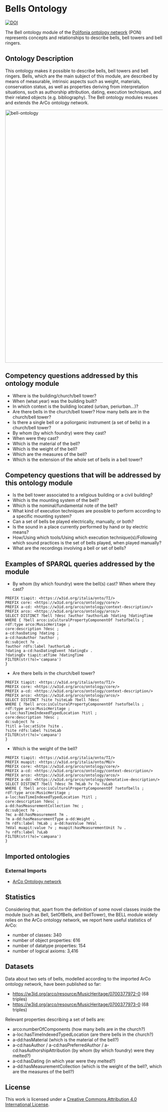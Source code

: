 # Bells Ontology

[![DOI](https://zenodo.org/badge/424658738.svg)](https://zenodo.org/badge/latestdoi/424658738)


The Bell ontology module of the [Polifonia ontology network](https://github.com/polifonia-project/ontology-network) (PON) represents concepts and relationships to describe bells, bell towers and bell ringers.

## Ontology Description

This ontology makes it possible to describe bells, bell towers and bell ringers.
Bells, which are the main subject of this module, are described by means of measurable, intrinsic aspects such as weight, materials, conservation status, as well as properties deriving from interpretation situations, such as authorship attribution, dating, execution techniques, and their related objects (e.g. bibliography).
The Bell ontology modules reuses and extends the ArCo ontology network.

<img width="809" alt="bell-ontology" src="https://user-images.githubusercontent.com/36740200/211186880-37d4c9ec-877e-44ad-bd77-a1e5863d54bb.png">


## Competency questions addressed by this ontology module
- Where is the building/church/bell tower?
- When (what year) was the building built?
- In which context is the building located (urban, periurban...)?
- Are there bells in the church/bell tower? How many bells are in the church/bell tower?
- Is there a single bell or a poliorganic instrument (a set of bells) in a church/bell tower?
- By whom (by which foundry) were they cast?
- When were they cast?
- Which is the material of the bell?
- Which is the weight of the bell?
- Which are the measures of the bell?
- Which is the extension of the whole set of bells in a bell tower?

## Competency questions that will be addressed by this ontology module
- Is the bell tower associated to a religious building or a civil building?
- Which is the mounting system of the bell?
- Which is the nominal/fundamental note of the bell?
- What kind of execution techniques are possible to perform according to a specific mounting system?
- Can a set of bells be played electrically, manually, or both?
- Is the sound in a place currently performed by hand or by electric means?
- How/Using which tools/Using which execution technique(s)/Following which sound practices is the set of bells played, when played manually?
- What are the recordings involving a bell or set of bells?

## Examples of SPARQL queries addressed by the module
- By whom (by which foundry) were the bell(s) cast? When where they cast?
```
PREFIX tiapit: <https://w3id.org/italia/onto/TI/>
PREFIX core: <https://w3id.org/arco/ontology/core/>
PREFIX a-cd: <https://w3id.org/arco/ontology/context-description/>
PREFIX arco: <https://w3id.org/arco/ontology/arco/>
SELECT DISTINCT ?bell ?desc ?author ?authorLab ?dating ?datingTime
WHERE { ?bell arco:isCulturalPropertyComponentOf ?setofbells ; rdf:type arco:MusicHeritage ;
core:description ?desc ;
a-cd:hasDating ?dating ;
a-cd:hasAuthor ?author ;
dc:subject ?o .
?author rdfs:label ?authorLab .
?dating a-cd:hasDatingEvent ?datingEv .
?datingEv tiapit:atTime ?datingTime
FILTER(str(?o)='campana')
}
```

- Are there bells in the church/bell tower?
```
PREFIX tiapit: <https://w3id.org/italia/onto/TI/>
PREFIX core: <https://w3id.org/arco/ontology/core/>
PREFIX a-cd: <https://w3id.org/arco/ontology/context-description/>
PREFIX arco: <https://w3id.org/arco/ontology/arco/>
SELECT DISTINCT ?site ?siteLab ?bell ?desc
WHERE { ?bell arco:isCulturalPropertyComponentOf ?setofbells ; rdf:type arco:MusicHeritage ;
a-loc:hasTimeIndexedTypedLocation ?titl ;
core:description ?desc ;
dc:subject ?o .
?titl a-loc:atSite ?site .
?site rdfs:label ?siteLab
FILTER(str(?o)='campana')
}
```

- Which is the weight of the bell?
```
PREFIX tiapit: <https://w3id.org/italia/onto/TI/>
PREFIX muapit: <https://w3id.org/italia/onto/MU/>
PREFIX core: <https://w3id.org/arco/ontology/core/>
PREFIX a-cd: <https://w3id.org/arco/ontology/context-description/>
PREFIX arco: <https://w3id.org/arco/ontology/arco/>
PREFIX a-dd: <https://w3id.org/arco/ontology/denotative-description/>
SELECT DISTINCT ?bell ?desc ?m ?mLab ?v ?u ?uLab
WHERE { ?bell arco:isCulturalPropertyComponentOf ?setofbells ; rdf:type arco:MusicHeritage ;
a-loc:hasTimeIndexedTypedLocation ?titl ;
core:description ?desc ;
a-dd:hasMeasurementCollection ?mc ;
dc:subject ?o .
?mc a-dd:hasMeasurement ?m .
?m a-dd:hasMeasurementType a-dd:Weight .
?m rdfs:label ?mLab ; a-dd:hasValue ?mVal .
?mVal muapit:value ?v ; muapit:hasMeasurementUnit ?u .
?u rdfs:label ?uLab
FILTER(str(?o)='campana')
}
```

## Imported ontologies

### External Imports
- [ArCo Ontology network](https://w3id.org/arco/ontology/arco)


## Statistics
Considering that, apart from the definition of some novel classes inside the module (such as Bell, SetOfBells, and BellTower), the BELL module widely relies on the ArCo ontology network, we report here useful statistics of ArCo: 
- number of classes: 340 
- number of object properties: 616
- number of datatype properties: 154
- number of logical axioms: 3,416

## Datasets
Data about two sets of bells, modelled according to the imported ArCo ontology network, have been published so far:
- https://w3id.org/arco/resource/MusicHeritage/0700377972-0 (68 triples)
- https://w3id.org/arco/resource/MusicHeritage/0700377973-0 (68 triples)

Relevant properties describing a set of bells are:
- arco:numberOfComponents (how many bells are in the church?)
- a-loc:hasTimeIndexedTypedLocation (are there bells in the church?)
- a-dd:hasMaterial (which is the material of the bell?)
- a-cd:hasAuthor / a-cd:hasPreferredAuthor / a-cd:hasAuthorshipAttribution (by whom (by which foundry) were they melted?)
- a-cd:hasDating (in which year were they melted?)
- a-dd:hasMeasurementCollection (which is the weight of the bell?, which are the measures of the bell?)

## License

This work is licensed under a
[Creative Commons Attribution 4.0 International License][cc-by].


[cc-by]: http://creativecommons.org/licenses/by/4.0/
